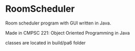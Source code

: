 # RoomScheduler
Room scheduler program with GUI written in Java.


Made in CMPSC 221: Object Oriented Programming in Java

classes are located in build/pa6 folder
